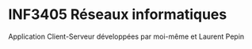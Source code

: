 # INF3405 Réseaux informatiques
Application Client-Serveur développées par moi-même et Laurent Pepin

